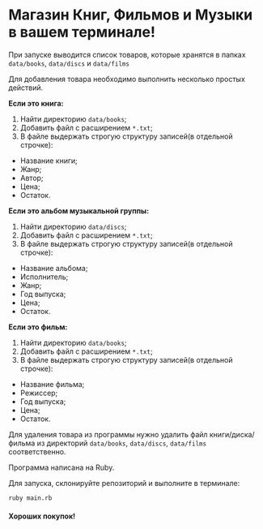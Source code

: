 
# Магазин Книг, Фильмов и Музыки в вашем терминале!

При запуске выводится список товаров, которые хранятся в папках ```data/books```, ```data/discs``` и ```data/films```

Для добавления товара необходимо выполнить несколько простых действий.

**Если это книга:**
1. Найти директорию ```data/books```;
2. Добавить файл с расширением ```*.txt```;
3. В файле выдержать строгую структуру записей(в отдельной строчке):
- Название книги;
- Жанр;
- Автор;
- Цена;
- Остаток.

**Если это альбом музыкальной группы:**
1. Найти директорию ```data/discs```;
2. Добавить файл с расширением ```*.txt```;
3. В файле выдержать строгую структуру записей(в отдельной строчке):
- Название альбома;
- Исполнитель;
- Жанр;
- Год выпуска;
- Цена;
- Остаток.

**Если это фильм:**
1. Найти директорию ```data/books```;
2. Добавить файл с расширением ```*.txt```;
3. В файле выдержать строгую структуру записей(в отдельной строчке):
- Название фильма;
- Режиссер;
- Год выпуска;
- Цена;
- Остаток.

Для удаления товара из программы нужно удалить файл книги/диска/фильма из директорий ```data/books```, ```data/discs```, ```data/films``` соответственно. 

Программа написана на Ruby.

Для запуска, склонируйте репозиторий и выполните в терминале:
```
ruby main.rb
```

#### Хороших покупок!

